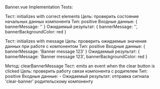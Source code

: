 Banner.vue Implementation Tests:

Тест: initializes with correct elements
Цель: проверить состояние начальных данных компонента
Тип: positive
Входные данные: { 
    bannerMessage: '' 
    }
Ожидаемый результат: { 
    bannerMessage: '', bannerBackgroundColor: red 
    }

Тест: initializes with message
Цель: проверить ожидаемые значения данных при работе с компонентом
Тип: positive
Входные данные: { 
    bannerMessage: 'Banner message 123' 
    }
Ожидаемый результат: { 
    bannerMessage: 'Banner message 123',
    bannerBackgroundColor: red 
    }

Метод: clearBannerMessage
Тест: emits an event when the clear button is clicked
Цель: проверить работу связи компонента с родителем
Тип: positive
Входные данные: -
Ожидаемый результат: отправка сигнала 'clear-banner' родительскому компоненту
